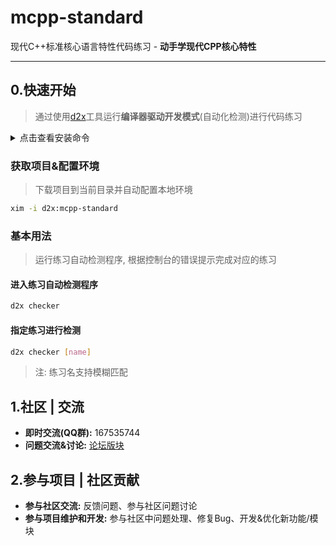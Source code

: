 # mcpp-standard

现代C++标准核心语言特性代码练习 - **动手学现代CPP核心特性**

---

## 0.快速开始

> 通过使用[d2x](https://github.com/d2learn/xlings)工具运行**编译器驱动开发模式**(自动化检测)进行代码练习

<details>
  <summary>点击查看安装命令</summary>

---

#### Linux

```bash
curl -fsSL https://d2learn.org/xlings-install.sh | bash
```

#### Windows - PowerShell

```bash
Invoke-Expression (Invoke-Webrequest 'https://d2learn.org/xlings-install.ps1.txt' -UseBasicParsing).Content
```

> 注: xlings包含所需的xim和d2x工具 -> [详情](https://d2learn.org/xlings)

---

</details>

### 获取项目&配置环境

> 下载项目到当前目录并自动配置本地环境

```bash
xim -i d2x:mcpp-standard
```

### 基本用法

> 运行练习自动检测程序, 根据控制台的错误提示完成对应的练习

#### 进入练习自动检测程序

```bash
d2x checker
```

#### 指定练习进行检测

```bash
d2x checker [name]
```

> 注: 练习名支持模糊匹配

## 1.社区 | 交流

- **即时交流(QQ群):** 167535744
- **问题交流&讨论:** [论坛版块](https://forum.d2learn.org/category/5)

## 2.参与项目 | 社区贡献

- **参与社区交流:** 反馈问题、参与社区问题讨论
- **参与项目维护和开发:** 参与社区中问题处理、修复Bug、开发&优化新功能/模块